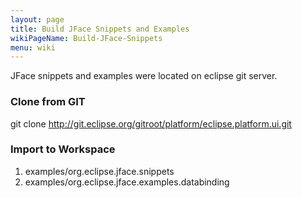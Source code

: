 ```yaml
---
layout: page
title: Build JFace Snippets and Examples
wikiPageName: Build-JFace-Snippets
menu: wiki
---
```


JFace snippets and examples were located on eclipse git server.

### Clone from GIT

git clone http://git.eclipse.org/gitroot/platform/eclipse.platform.ui.git


### Import to Workspace

1. examples/org.eclipse.jface.snippets
2. examples/org.eclipse.jface.examples.databinding
